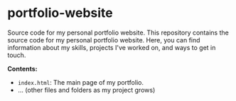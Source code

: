 # portfolio-website
Source code for my personal portfolio website.
This repository contains the source code for my personal portfolio website. 
Here, you can find information about my skills, projects I've worked on, and ways to get in touch.

**Contents:**

* `index.html`: The main page of my portfolio.
* ... (other files and folders as my project grows)
